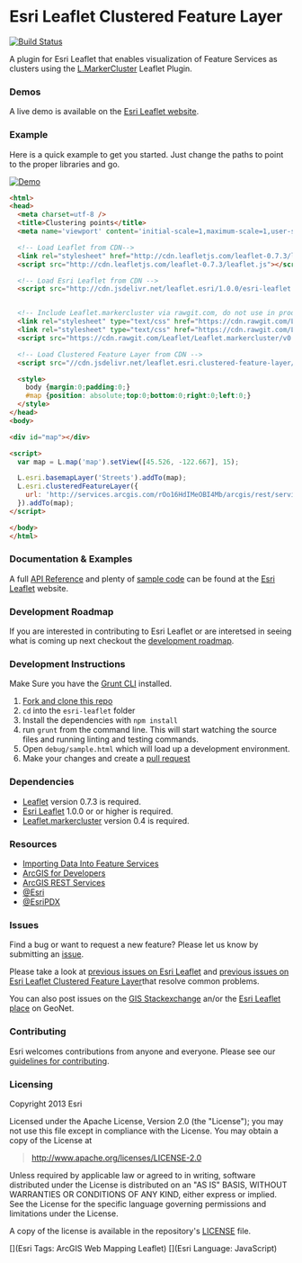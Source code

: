 # Esri Leaflet Clustered Feature Layer

[![Build Status](https://travis-ci.org/Esri/esri-leaflet-clustered-feature-layer.svg?branch=master)](https://travis-ci.org/Esri/esri-leaflet-clustered-feature-layer)

A plugin for Esri Leaflet that enables visualization of Feature Services as clusters using the [L.MarkerCluster](https://github.com/Leaflet/Leaflet.markercluster) Leaflet Plugin.

### Demos
A live demo is available on the [Esri Leaflet website](http://esri.github.io/esri-leaflet/examples/clustering-feature-layers.html).

### Example
Here is a quick example to get you started. Just change the paths to point to the proper libraries and go.

<a href="http://esri.github.io/esri-leaflet/examples/clustering-feature-layers.html">
  <img src="https://github.com/Esri/esri-leaflet-clustered-feature-layer/raw/master/esri-leaflet-clustered-feature-layer.jpg" alt="Demo">
</a>

```html
<html>
<head>
  <meta charset=utf-8 />
  <title>Clustering points</title>
  <meta name='viewport' content='initial-scale=1,maximum-scale=1,user-scalable=no' />

  <!-- Load Leaflet from CDN-->
  <link rel="stylesheet" href="http://cdn.leafletjs.com/leaflet-0.7.3/leaflet.css" />
  <script src="http://cdn.leafletjs.com/leaflet-0.7.3/leaflet.js"></script>

  <!-- Load Esri Leaflet from CDN -->
  <script src="http://cdn.jsdelivr.net/leaflet.esri/1.0.0/esri-leaflet.js"></script>


  <!-- Include Leaflet.markercluster via rawgit.com, do not use in production -->
  <link rel="stylesheet" type="text/css" href="https://cdn.rawgit.com/Leaflet/Leaflet.markercluster/v0.4.0/dist/MarkerCluster.Default.css">
  <link rel="stylesheet" type="text/css" href="https://cdn.rawgit.com/Leaflet/Leaflet.markercluster/v0.4.0/dist/MarkerCluster.css">
  <script src="https://cdn.rawgit.com/Leaflet/Leaflet.markercluster/v0.4.0/dist/leaflet.markercluster.js"></script>

  <!-- Load Clustered Feature Layer from CDN -->
  <script src="//cdn.jsdelivr.net/leaflet.esri.clustered-feature-layer/1.0.2/esri-leaflet-clustered-feature-layer.js"></script>

  <style>
    body {margin:0;padding:0;}
    #map {position: absolute;top:0;bottom:0;right:0;left:0;}
  </style>
</head>
<body>

<div id="map"></div>

<script>
  var map = L.map('map').setView([45.526, -122.667], 15);

  L.esri.basemapLayer('Streets').addTo(map);
  L.esri.clusteredFeatureLayer({
    url: 'http://services.arcgis.com/rOo16HdIMeOBI4Mb/arcgis/rest/services/Trimet_Transit_Stops/FeatureServer/0'
  }).addTo(map);
</script>

</body>
</html>
```

### Documentation & Examples

A full [API Reference](http://esri.github.io/esri-leaflet/api-reference/) and plenty of [sample code](http://esri.github.io/esri-leaflet/examples/) can be found at the [Esri Leaflet](http://esri.github.io/esri-leaflet/) website.

### Development Roadmap

If you are interested in contributing to Esri Leaflet or are interetsed in seeing what is coming up next checkout the [development roadmap](https://github.com/Esri/esri-leaflet/wiki/Roadmap).

### Development Instructions

Make Sure you have the [Grunt CLI](http://gruntjs.com/getting-started) installed.

1. [Fork and clone this repo](https://help.github.com/articles/fork-a-repo)
2. `cd` into the `esri-leaflet` folder
3. Install the dependencies with `npm install`
4. run `grunt` from the command line. This will start watching the source files and running linting and testing commands.
5. Open `debug/sample.html` which will load up a development environment.
6. Make your changes and create a [pull request](https://help.github.com/articles/creating-a-pull-request)

### Dependencies

* [Leaflet](http://leaflet.com) version 0.7.3 is required.
* [Esri Leaflet](http://esri.github.io/esri-leaflet/) 1.0.0 or or higher is required.
* [Leaflet.markercluster](https://github.com/Leaflet/Leaflet.markercluster) version 0.4 is required.

### Resources

* [Importing Data Into Feature Services](https://developers.arcgis.com/tools/csv-to-feature-service/)
* [ArcGIS for Developers](http://developers.arcgis.com)
* [ArcGIS REST Services](http://resources.arcgis.com/en/help/arcgis-rest-api/)
* [@Esri](http://twitter.com/esri)
* [@EsriPDX](http://twitter.com/esripdx)

### Issues

Find a bug or want to request a new feature?  Please let us know by submitting an [issue](https://github.com/Esri/esri-leaflet-clustered-feature-layer/issues).

Please take a look at [previous issues on Esri Leaflet](https://github.com/Esri/esri-leaflet/issues?labels=FAQ&milestone=&page=1&state=closed) and [previous issues on Esri Leaflet Clustered Feature Layer](https://github.com/Esri/esri-leaflet-clustered-feature-layer/issues?labels=FAQ&milestone=&page=1&state=closed)that resolve common problems.

You can also post issues on the [GIS Stackexchange](http://gis.stackexchange.com/questions/ask?tags=esri-leaflet,leaflet) an/or the [Esri Leaflet place](https://geonet.esri.com/discussion/create.jspa?sr=pmenu&containerID=1841&containerType=700&tags=esri-leaflet,leaflet) on GeoNet.

### Contributing

Esri welcomes contributions from anyone and everyone. Please see our [guidelines for contributing](https://github.com/Esri/esri-leaflet-clustered-feature-layer/blob/master/CONTRIBUTING.md).

### Licensing
Copyright 2013 Esri

Licensed under the Apache License, Version 2.0 (the "License");
you may not use this file except in compliance with the License.
You may obtain a copy of the License at

> http://www.apache.org/licenses/LICENSE-2.0

Unless required by applicable law or agreed to in writing, software
distributed under the License is distributed on an "AS IS" BASIS,
WITHOUT WARRANTIES OR CONDITIONS OF ANY KIND, either express or implied.
See the License for the specific language governing permissions and
limitations under the License.

A copy of the license is available in the repository's [LICENSE](./LICENSE) file.

[](Esri Tags: ArcGIS Web Mapping Leaflet)
[](Esri Language: JavaScript)
